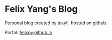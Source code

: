 # Felix Yang's Blog

Personal blog created by jekyll, hosted on github.

Portal: [felixpy.github.io](https://felixpy.github.io/)
